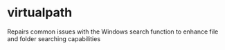 # virtualpath
Repairs common issues with the Windows search function to enhance file and folder searching capabilities
